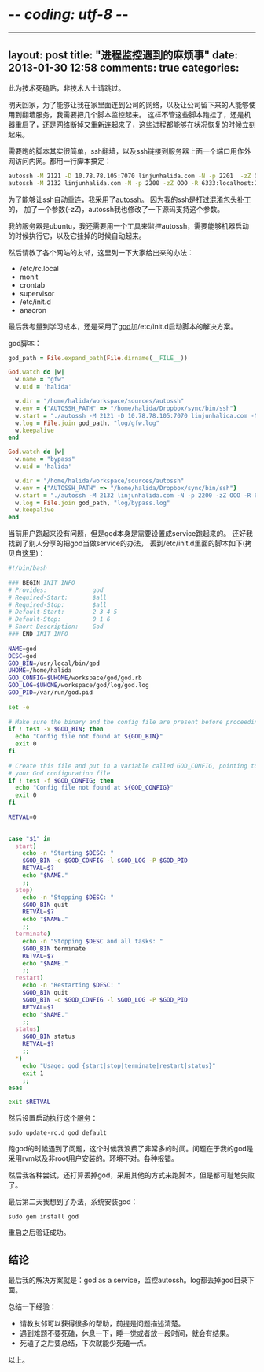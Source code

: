 # -*- coding: utf-8 -*-
---
layout: post
title: "进程监控遇到的麻烦事"
date: 2013-01-30 12:58
comments: true
categories:
---

此为技术死磕贴，非技术人士请跳过。

明天回家，为了能够让我在家里面连到公司的网络，以及让公司留下来的人能够使用到翻墙服务，我需要把几个脚本监控起来。
这样不管这些脚本跑挂了，还是机器重启了，还是网络断掉又重新连起来了，这些进程都能够在状况恢复的时候立刻起来。

需要跑的脚本其实很简单，ssh翻墙，以及ssh链接到服务器上面一个端口用作外网访问内网。都用一行脚本搞定：

```bash
autossh -M 2121 -D 10.78.78.105:7070 linjunhalida.com -N -p 2201  -zZ OOO
autossh -M 2132 linjunhalida.com -N -p 2200 -zZ OOO -R 6333:localhost:22
```

为了能够让ssh自动重连，我采用了[autossh](http://www.harding.motd.ca/autossh/)。
因为我的ssh是[打过混淆包头补丁](http://blog.linjunhalida.com/blog/obfuscated-openssh/)的，
加了一个参数(-zZ)，autossh我也修改了一下源码支持这个参数。

我的服务器是ubuntu，我还需要用一个工具来监控autossh，需要能够机器启动的时候执行它，以及它挂掉的时候自动起来。

然后请教了各个网站的友邻，这里列一下大家给出来的办法：

- /etc/rc.local
- monit
- crontab
- supervisor
- /etc/init.d
- anacron

最后我考量到学习成本，还是采用了[god](http://godrb.com/)加/etc/init.d启动脚本的解决方案。

god脚本：

```ruby
god_path = File.expand_path(File.dirname(__FILE__))

God.watch do |w|
  w.name = "gfw"
  w.uid = 'halida'

  w.dir = "/home/halida/workspace/sources/autossh"
  w.env = {"AUTOSSH_PATH" => "/home/halida/Dropbox/sync/bin/ssh"}
  w.start = "./autossh -M 2121 -D 10.78.78.105:7070 linjunhalida.com -N -p 2201  -zZ OOO"
  w.log = File.join god_path, "log/gfw.log"
  w.keepalive
end

God.watch do |w|
  w.name = "bypass"
  w.uid = 'halida'

  w.dir = "/home/halida/workspace/sources/autossh"
  w.env = {"AUTOSSH_PATH" => "/home/halida/Dropbox/sync/bin/ssh"}
  w.start = "./autossh -M 2132 linjunhalida.com -N -p 2200 -zZ OOO -R 6333:localhost:22"
  w.log = File.join god_path, "log/bypass.log"
  w.keepalive
end
```

当前用户跑起来没有问题，但是god本身是需要设置成service跑起来的。
还好我找到了别人分享的把god当做service的办法，
丢到/etc/init.d里面的脚本如下(拷贝自[这里](https://gist.github.com/1640121))：

```bash
#!/bin/bash
 
### BEGIN INIT INFO
# Provides:             god
# Required-Start:       $all
# Required-Stop:        $all
# Default-Start:        2 3 4 5
# Default-Stop:         0 1 6
# Short-Description:    God
### END INIT INFO
 
NAME=god
DESC=god
GOD_BIN=/usr/local/bin/god
UHOME=/home/halida
GOD_CONFIG=$UHOME/workspace/god/god.rb
GOD_LOG=$UHOME/workspace/god/log/god.log
GOD_PID=/var/run/god.pid
 
set -e
 
# Make sure the binary and the config file are present before proceeding
if ! test -x $GOD_BIN; then
  echo "Config file not found at ${GOD_BIN}"
  exit 0
fi
 
# Create this file and put in a variable called GOD_CONFIG, pointing to
# your God configuration file
if ! test -f $GOD_CONFIG; then
  echo "Config file not found at ${GOD_CONFIG}"
  exit 0
fi
 
RETVAL=0
 

case "$1" in
  start)
    echo -n "Starting $DESC: "
    $GOD_BIN -c $GOD_CONFIG -l $GOD_LOG -P $GOD_PID
    RETVAL=$?
    echo "$NAME."
    ;;
  stop)
    echo -n "Stopping $DESC: "
    $GOD_BIN quit
    RETVAL=$?
    echo "$NAME."
    ;;
  terminate)
    echo -n "Stopping $DESC and all tasks: "
    $GOD_BIN terminate
    RETVAL=$?
    echo "$NAME."
    ;;
  restart)
    echo -n "Restarting $DESC: "
    $GOD_BIN quit
    $GOD_BIN -c $GOD_CONFIG -l $GOD_LOG -P $GOD_PID
    RETVAL=$?
    echo "$NAME."
    ;;
  status)
    $GOD_BIN status
    RETVAL=$?
    ;;
  *)
    echo "Usage: god {start|stop|terminate|restart|status}"
    exit 1
    ;;
esac

exit $RETVAL
```

然后设置启动执行这个服务：

    sudo update-rc.d god default


跑god的时候遇到了问题，这个时候我浪费了非常多的时间。问题在于我的god是采用rvm以及非root用户安装的。环境不对。各种报错。

然后我各种尝试，还打算丢掉god，采用其他的方式来跑脚本，但是都可耻地失败了。

最后第二天我想到了办法，系统安装god：

    sudo gem install god

重启之后验证成功。

结论
-------------------

最后我的解决方案就是：god as a service，监控autossh。log都丢掉god目录下面。

总结一下经验：

- 请教友邻可以获得很多的帮助，前提是问题描述清楚。
- 遇到难题不要死磕，休息一下，睡一觉或者放一段时间，就会有结果。
- 死磕了之后要总结，下次就能少死磕一点。

以上。


